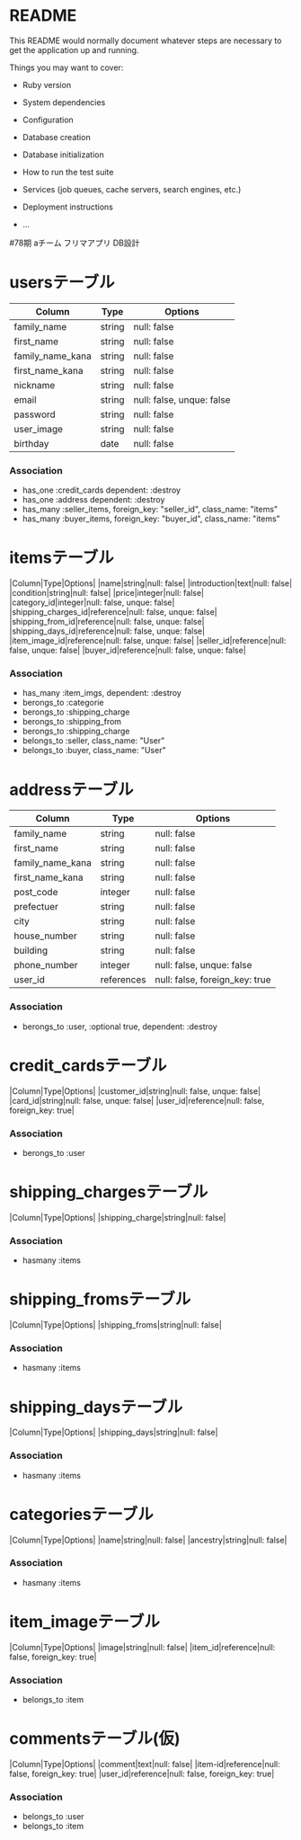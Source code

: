 # README

This README would normally document whatever steps are necessary to get the
application up and running.

Things you may want to cover:

* Ruby version

* System dependencies

* Configuration

* Database creation

* Database initialization

* How to run the test suite

* Services (job queues, cache servers, search engines, etc.)

* Deployment instructions

* ...

#78期 aチーム フリマアプリ DB設計
# usersテーブル
|Column|Type|Options|
|------|----|-------|
|family_name|string|null: false|
|first_name|string|null: false|
|family_name_kana|string|null: false|
|first_name_kana|string|null: false|
|nickname|string|null: false|
|email|string|null: false, unque: false|
|password|string|null: false|
|user_image|string|null: false|
|birthday|date|null: false|
### Association
- has_one :credit_cards dependent: :destroy
- has_one :address dependent: :destroy
- has_many :seller_items, foreign_key: "seller_id", class_name: "items"
- has_many :buyer_items, foreign_key: "buyer_id", class_name: "items"


# itemsテーブル
|Column|Type|Options|
|name|string|null: false|
|introduction|text|null: false|
|condition|string|null: false|
|price|integer|null: false|
|category_id|integer|null: false, unque: false|
|shipping_charges_id|reference|null: false, unque: false|
|shipping_from_id|reference|null: false, unque: false|
|shipping_days_id|reference|null: false, unque: false|
|item_image_id|reference|null: false, unque: false|
|seller_id|reference|null: false, unque: false|
|buyer_id|reference|null: false, unque: false|
### Association
- has_many :item_imgs, dependent: :destroy
- berongs_to :categorie
- berongs_to :shipping_charge
- berongs_to :shipping_from
- berongs_to :shipping_charge
- belongs_to :seller, class_name: "User"
- belongs_to :buyer, class_name: "User"

# addressテーブル
|Column|Type|Options|
|------|----|-------|
|family_name|string|null: false|
|first_name|string|null: false|
|family_name_kana|string|null: false|
|first_name_kana|string|null: false|
|post_code|integer|null: false|
|prefectuer|string|null: false|
|city|string|null: false|
|house_number|string|null: false|
|building|string|null: false|
|phone_number|integer|null: false, unque: false|
|user_id|references|null: false, foreign_key: true|
### Association
- berongs_to :user, :optional	true, dependent: :destroy

# credit_cardsテーブル
|Column|Type|Options|
|customer_id|string|null: false, unque: false|
|card_id|string|null: false, unque: false|
|user_id|reference|null: false, foreign_key: true|
### Association
- berongs_to :user

# shipping_chargesテーブル
|Column|Type|Options|
|shipping_charge|string|null: false|
### Association
- hasmany :items

# shipping_fromsテーブル
|Column|Type|Options|
|shipping_froms|string|null: false|
### Association
- hasmany :items

# shipping_daysテーブル
|Column|Type|Options|
|shipping_days|string|null: false|
### Association
- hasmany :items

# categoriesテーブル
|Column|Type|Options|
|name|string|null: false|
|ancestry|string|null: false|
### Association
- hasmany :items

# item_imageテーブル
|Column|Type|Options|
|image|string|null: false|
|item_id|reference|null: false, foreign_key: true|
### Association
- belongs_to :item

# commentsテーブル(仮)
|Column|Type|Options|
|comment|text|null: false|
|item-id|reference|null: false, foreign_key: true|
|user_id|reference|null: false, foreign_key: true|
### Association
- belongs_to :user
- belongs_to :item